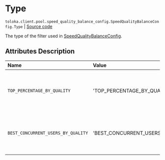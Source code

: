 # Type
`toloka.client.pool.speed_quality_balance_config.SpeedQualityBalanceConfig.Type` | [Source code](https://github.com/Toloka/toloka-kit/blob/v1.1.3/src/client/pool/speed_quality_balance_config.py#L19)

The type of the filter used in [SpeedQualityBalanceConfig](toloka.client.pool.speed_quality_balance_config.SpeedQualityBalanceConfig.md).

## Attributes Description

| Name | Value | Description |
| :------| :-----------| :----------| 
`TOP_PERCENTAGE_BY_QUALITY`|'TOP_PERCENTAGE_BY_QUALITY'|<p>A percentage of the best Tolokers is configured.</p>
`BEST_CONCURRENT_USERS_BY_QUALITY`|'BEST_CONCURRENT_USERS_BY_QUALITY'|<p>A maximum number of the best Tolokers is configured.</p>
